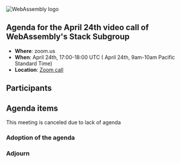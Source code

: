 ![WebAssembly logo](/images/WebAssembly.png)

## Agenda for the April 24th video call of WebAssembly's Stack Subgroup

- **Where**: zoom.us
- **When**:  April 24th, 17:00-18:00 UTC ( April 24th, 9am-10am Pacific Standard Time)
- **Location**: [Zoom call](https://zoom.us/j/91846860726?pwd=NVVNVmpvRVVFQkZTVzZ1dTFEcXgrdz09)


## Participants


## Agenda items

This meeting is canceled due to lack of agenda

### Adoption of the agenda

### Adjourn
